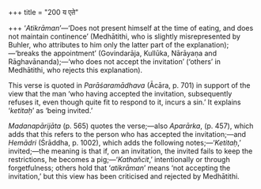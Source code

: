 +++
title = "200 य एते"

+++
‘*Atikrāman*’—‘Does not present himself at the time of eating, and does
not maintain continence’ (Medhātithi, who is slightly misrepresented by
Buhler, who attributes to him only the latter part of the
explanation);—‘breaks the appointment’ (Govindarāja, Kullūka, Nārāyaṇa
and Rāghavānanda);—‘who does not accept the invitation’ (‘others’ in
Medhātithi, who rejects this explanation).

This verse is quoted in *Parāśaramādhava* (Ācāra, p. 701) in support of
the view that the man ‘who having accepted the invitation, subsequently
refuses it, even though quite fit to respond to it, incurs a sin.’ It
explains ‘*ketitaḥ*’ as ‘being invited.’

*Madanapārijāta* (p. 565) quotes the verse;—also *Aparārka*, (p. 457),
which adds that this refers to the person who has accepted the
invitation;—and *Hemādri* (Śrāddha, p. 1002), which adds the following
notes;—‘*Ketitaḥ*,’ invited;—the meaning is that if, on an invitation,
the invited fails to keep the restrictions, he becomes a
pig;—‘*Kathañcit*,’ intentionally or through forgetfulness; others hold
that ‘*atikrāman*’ means ‘not accepting the invitation,’ but this view
has been criticised and rejected by Medhātithi.


